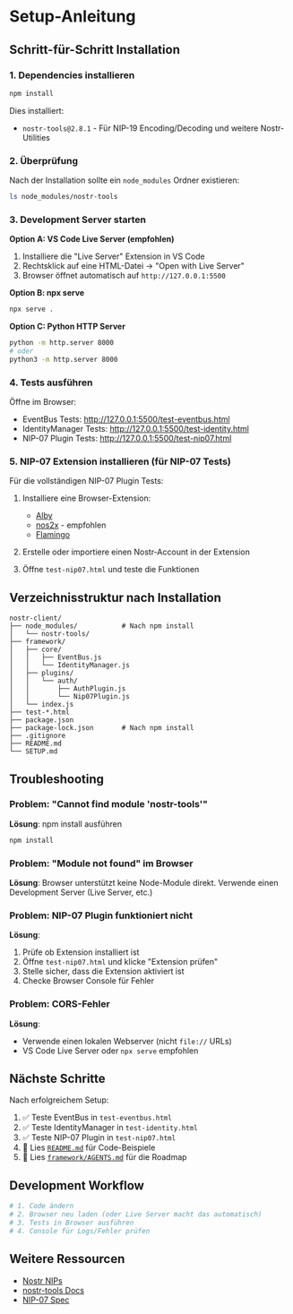 # Setup-Anleitung

## Schritt-für-Schritt Installation

### 1. Dependencies installieren

```bash
npm install
```

Dies installiert:
- `nostr-tools@2.8.1` - Für NIP-19 Encoding/Decoding und weitere Nostr-Utilities

### 2. Überprüfung

Nach der Installation sollte ein `node_modules` Ordner existieren:

```bash
ls node_modules/nostr-tools
```

### 3. Development Server starten

**Option A: VS Code Live Server (empfohlen)**
1. Installiere die "Live Server" Extension in VS Code
2. Rechtsklick auf eine HTML-Datei → "Open with Live Server"
3. Browser öffnet automatisch auf `http://127.0.0.1:5500`

**Option B: npx serve**
```bash
npx serve .
```

**Option C: Python HTTP Server**
```bash
python -m http.server 8000
# oder
python3 -m http.server 8000
```

### 4. Tests ausführen

Öffne im Browser:

- EventBus Tests: http://127.0.0.1:5500/test-eventbus.html
- IdentityManager Tests: http://127.0.0.1:5500/test-identity.html
- NIP-07 Plugin Tests: http://127.0.0.1:5500/test-nip07.html

### 5. NIP-07 Extension installieren (für NIP-07 Tests)

Für die vollständigen NIP-07 Plugin Tests:

1. Installiere eine Browser-Extension:
   - [Alby](https://getalby.com)
   - [nos2x](https://github.com/fiatjaf/nos2x)  - empfohlen
   - [Flamingo](https://www.flamingo.me)

2. Erstelle oder importiere einen Nostr-Account in der Extension

3. Öffne `test-nip07.html` und teste die Funktionen

## Verzeichnisstruktur nach Installation

```
nostr-client/
├── node_modules/           # Nach npm install
│   └── nostr-tools/
├── framework/
│   ├── core/
│   │   ├── EventBus.js
│   │   └── IdentityManager.js
│   ├── plugins/
│   │   └── auth/
│   │       ├── AuthPlugin.js
│   │       └── Nip07Plugin.js
│   └── index.js
├── test-*.html
├── package.json
├── package-lock.json       # Nach npm install
├── .gitignore
├── README.md
└── SETUP.md
```

## Troubleshooting

### Problem: "Cannot find module 'nostr-tools'"

**Lösung**: npm install ausführen
```bash
npm install
```

### Problem: "Module not found" im Browser

**Lösung**: Browser unterstützt keine Node-Module direkt. Verwende einen Development Server (Live Server, etc.)

### Problem: NIP-07 Plugin funktioniert nicht

**Lösung**: 
1. Prüfe ob Extension installiert ist
2. Öffne `test-nip07.html` und klicke "Extension prüfen"
3. Stelle sicher, dass die Extension aktiviert ist
4. Checke Browser Console für Fehler

### Problem: CORS-Fehler

**Lösung**: 
- Verwende einen lokalen Webserver (nicht `file://` URLs)
- VS Code Live Server oder `npx serve` empfohlen

## Nächste Schritte

Nach erfolgreichem Setup:

1. ✅ Teste EventBus in `test-eventbus.html`
2. ✅ Teste IdentityManager in `test-identity.html`
3. ✅ Teste NIP-07 Plugin in `test-nip07.html`
4. 📖 Lies [`README.md`](README.md) für Code-Beispiele
5. 📖 Lies [`framework/AGENTS.md`](framework/AGENTS.md) für die Roadmap

## Development Workflow

```bash
# 1. Code ändern
# 2. Browser neu laden (oder Live Server macht das automatisch)
# 3. Tests in Browser ausführen
# 4. Console für Logs/Fehler prüfen
```

## Weitere Ressourcen

- [Nostr NIPs](https://github.com/nostr-protocol/nips)
- [nostr-tools Docs](https://github.com/nbd-wtf/nostr-tools)
- [NIP-07 Spec](https://github.com/nostr-protocol/nips/blob/master/07.md)
